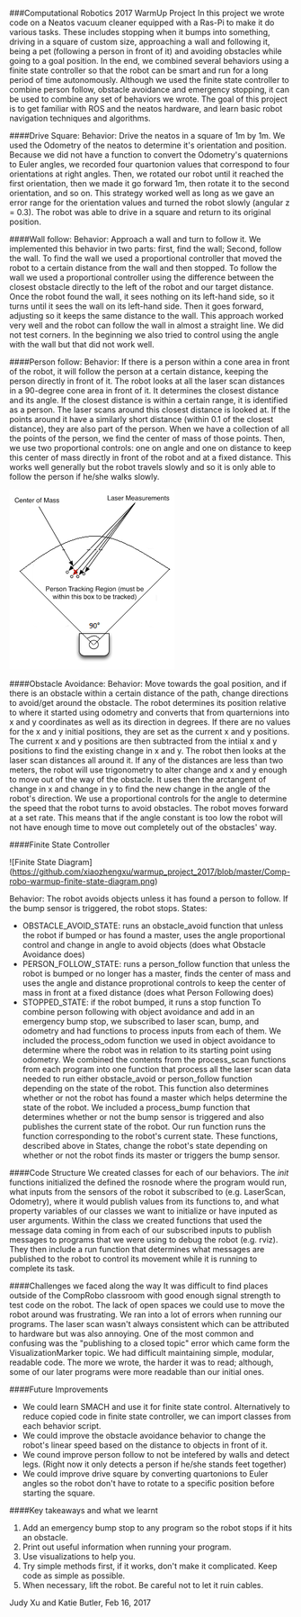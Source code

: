 ###Computational Robotics 2017 WarmUp Project
In this project we wrote code on a Neatos vacuum cleaner equipped with a Ras-Pi to make it do various tasks. These includes stopping when it bumps into something, driving in a square of custom size, approaching a wall and following it, being a pet (following a person in front of it) and avoiding obstacles while going to a goal position. In the end, we combined several behaviors using a finite state controller so that the robot can be smart and run for a long period of time autonomously. Although we used the finite state controller to combine person follow, obstacle avoidance and emergency stopping, it can be used to combine any set of behaviors we wrote. The goal of this project is to get familiar with ROS and the neatos hardware, and learn basic robot navigation techniques and algorithms. 

####Drive Square:
Behavior: Drive the neatos in a square of 1m by 1m.
We used the Odometry of the neatos to determine it's orientation and position. Because we did not have a function to convert the Odometry's quaternions to Euler angles, we recorded four quartonion values that correspond to four orientations at right angles. Then, we rotated our robot until it reached the first orientation, then we made it go forward 1m, then rotate it to the second orientation, and so on. This strategy worked well as long as we gave an error range for the orientation values and turned the robot slowly (angular z = 0.3). The robot was able to drive in a square and return to its original position.

####Wall follow:
Behavior: Approach a wall and turn to follow it.
We implemented this behavior in two parts: first, find the wall; Second, follow the wall. To find the wall we used a proportional controller that moved the robot to a certain distance from the wall and then stopped. To follow the wall we used a proportional controller using the difference between the closest obstacle directly to the left of the robot and our target distance. Once the robot found the wall, it sees nothing on its left-hand side, so it turns until it sees the wall on its left-hand side. Then it goes forward, adjusting so it keeps the same distance to the wall. This approach worked very well and the robot can follow the wall in almost a straight line. We did not test corners. In the beginning we also tried to control using the angle with the wall but that did not work well.

####Person follow:
Behavior: If there is a person within a cone area in front of the robot, it will follow the person at a certain distance, keeping the person directly in front of it. 
The robot looks at all the laser scan distances in a 90-degree cone area in front of it. It determines the closest distance and its angle. If the closest distance is within a certain range, it is identified as a person. The laser scans around this closest distance is looked at. If the points around it have a similarly short distance (within 0.1 of the closest distance), they are also part of the person. When we have a collection of all the points of the person, we find the center of mass of those points. Then, we use two proportional controls: one on angle and one on distance to keep this center of mass directly in front of the robot and at a fixed distance. This works well generally but the robot travels slowly and so it is only able to follow the person if he/she walks slowly.

![Person Following diagram](https://github.com/xiaozhengxu/warmup_project_2017/blob/master/Person%20Following.png)

####Obstacle Avoidance:
Behavior: Move towards the goal position, and if there is an obstacle within a certain distance of the path, change directions to avoid/get around the obstacle.
The robot determines its position relative to where it started using odometry and converts that from quarternions into x and y coordinates as well as its direction in degrees. If there are no values for the x and y initial positions, they are set as the current x and y positions. The current x and y positions are then subtracted from the intiial x and y positions to find the existing change in x and y. The robot then looks at the laser scan distances all around it. If any of the distances are less than two meters, the robot will use trigonometry to alter change and x and y enough to move out of the way of the obstacle. It uses then the arctangent of change in x and change in y to find the new change in the angle of the robot's direction. We use a proportional controls for the angle to determine the speed that the robot turns to avoid obstacles. The robot moves forward at a set rate. This means that if the angle constant is too low the robot will not have enough time to move out completely out of the obstacles' way.


####Finite State Controller

![Finite State Diagram] (https://github.com/xiaozhengxu/warmup_project_2017/blob/master/Comp-robo-warmup-finite-state-diagram.png)

Behavior: The robot avoids objects unless it has found a person to follow. If the bump sensor is triggered, the robot stops.
States: 
- OBSTACLE_AVOID_STATE: runs an obstacle_avoid function that unless the robot if bumped or has found a master, uses the angle proportional control and change in angle to avoid objects (does what Obstacle Avoidance does)
- PERSON_FOLLOW_STATE: runs a person_follow function that unless the robot is bumped or no longer has a master, finds the center of mass and uses the angle and distance proprotional controls to keep the center of mass in front at a fixed distance (does what Person Following does)
- STOPPED_STATE: if the robot bumped, it runs a stop function 
To combine person following with object avoidance and add in an emergency bump stop, we subscribed to laser scan, bump, and odometry and had functions to process inputs from each of them. We included the process_odom function we used in object avoidance to determine where the robot was in relation to its starting point using odometry. We combined the contents from the process_scan functions from each program into one function that process all the laser scan data needed to run either obstacle_avoid or person_follow function depending on the state of the robot. This function also determines whether or not the robot has found a master which helps determine the state of the robot. We included a process_bump function that determines whether or not the bump sensor is triggered and also publishes the current state of the robot. Our run function runs the function corresponding to the robot's current state. These functions, described above in States, change the robot's state depending on whether or not the robot finds its master or triggers the bump sensor. 

####Code Structure
We created classes for each of our behaviors. The _init_ functions initialized the defined the rosnode where the program would run, what inputs from the sensors of the robot it subscribed to (e.g. LaserScan, Odometry), where it would publish values from its functions to, and what property variables of our classes we want to initialize or have inputed as user arguments. Within the class we created functions that used the message data coming in from each of our subscribed inputs to publish messages to programs that we were using to debug the robot (e.g. rviz). They then include a run function that determines what messages are published to the robot to control its movement while it is running to complete its task. 

####Challenges we faced along the way 
It was difficult to find places outside of the CompRobo classroom with good enough signal strength to test code on the robot. The lack of open spaces we could use to move the robot around was frustrating. We ran into a lot of errors when running our programs. The laser scan wasn't always consistent which can be attributed to hardware but was also annoying. One of the most common and confusing was the "publishing to a closed topic" error which came form the VisualizationMarker topic. We had difficult maintaining simple, modular, readable code. The more we wrote, the harder it was to read; although, some of our later programs were more readable than our initial ones.


####Future Improvements 
- We could learn SMACH and use it for finite state control. Alternatively to reduce copied code in finite state controller, we can import classes from each behavior script. 
- We could improve the obstacle avoidance behavior to change the robot's linear speed based on the distance to objects in front of it. 
- We cound improve person follow to not be intefered by walls and detect legs. (Right now it only detects a person if he/she stands feet together)
- We could improve drive square by converting quartonions to Euler angles so the robot don't have to rotate to a specific position before starting the square.


####Key takeaways and what we learnt
1. Add an emergency bump stop to any program so the robot stops if it hits an obstacle.
2. Print out useful information when running your program.
3. Use visualizations to help you. 
4. Try simple methods first, if it works, don't make it complicated. Keep code as simple as possible. 
5. When necessary, lift the robot. Be careful not to let it ruin cables. 

Judy Xu and Katie Butler,
Feb 16, 2017

